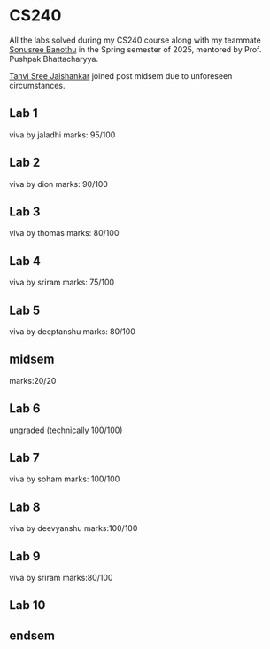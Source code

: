 # CS240

All the labs solved during my CS240 course along with my teammate [Sonusree Banothu](https://github.com/sonu-debugger) in the Spring semester of 2025, mentored by Prof. Pushpak Bhattacharyya.

[Tanvi Sree Jaishankar](https://github.com/TanviSree) joined post midsem due to unforeseen circumstances.

## Lab 1

viva by jaladhi
marks: 95/100


## Lab 2

viva by dion
marks: 90/100


## Lab 3
viva by thomas
marks: 80/100

## Lab 4
viva by sriram
marks: 75/100

## Lab 5
viva by deeptanshu 
marks: 80/100

## midsem
marks:20/20

## Lab 6
ungraded (technically 100/100)

## Lab 7
viva by soham
marks: 100/100

## Lab 8
viva by deevyanshu
marks:100/100

## Lab 9
viva by sriram
marks:80/100

## Lab 10



## endsem


